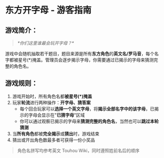 # 东方开字母 - 游客指南

## 游戏简介：

> *\*你们这里谁最会玩开字母？\**

游戏中会随机抽取若干题目，题目来源是所有**东方角色**的**英文名/罗马音**，每个名字都被星号(\*)掩盖。管理员会逐步揭示字母，你需要通过已揭示的字母来猜测完整的角色名。

## 游戏规则：

1. 游戏开始时，所有角色名都**被星号(\*)掩盖**
2. 玩家**轮流**进行两种操作：**开字母、猜答案**
    - 每个回合玩家可以**选择一个英文字母**，将**揭示全部名字中的该字母**，已揭示的字母会显示在"**已猜字母**"区域
    - 你可以通过观察已揭示的字母来**猜测完整的角色名**，当然也可以**跳过本轮猜测**
3. 当**所有角色**都被**完全揭示**或**猜出**时，游戏结束
4. 猜出或开出角色数最多者可获得一份小奖品

> 角色名拼写均参考英文 Touhou Wiki，同时遵照姓前名后的顺序

<!-- 观看提示：
1. 页面每3秒自动更新一次，无需手动刷新
2. 游戏结束后会显示"游戏结束！"提示
3. 如需查看最新状态，可以点击管理员入口

注意事项：
1. 请勿尝试破解管理员密码
2. 如发现游戏异常，请及时通知管理员 -->
